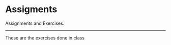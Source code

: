 # Assigments
Assignments and Exercises.

-------------------------------------
These are the exercises done in class
